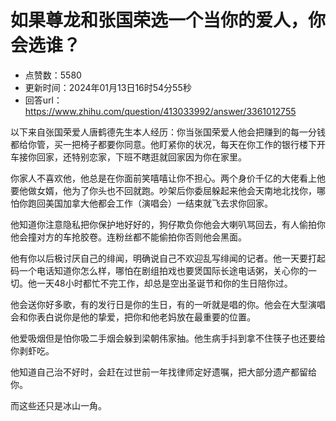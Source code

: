 # 如果尊龙和张国荣选一个当你的爱人，你会选谁？
- 点赞数：5580
- 更新时间：2024年01月13日16时54分55秒
- 回答url：https://www.zhihu.com/question/413033992/answer/3361012755
<body>
 <p data-pid="PeEuohQg">以下来自张国荣爱人唐鹤德先生本人经历：你当张国荣爱人他会把赚到的每一分钱都给你管，买一把椅子都要你同意。他盯紧你的状况，每天在你工作的银行楼下开车接你回家，还特别恋家，下班不瞎逛就回家因为你在家里。</p>
 <p data-pid="Y52wFlTA">你家人不喜欢他，他总是在你面前笑嘻嘻让你不担心。两个身价千亿的大佬看上他要他做女婿，他为了你头也不回就跑。吵架后你委屈躲起来他会天南地北找你，哪怕你跑回美国加拿大他都会工作（演唱会）一结束就飞去求你回家。</p>
 <p data-pid="hpo6IJFq">他知道你注意隐私把你保护地好好的，狗仔欺负你他会大喇叭骂回去，有人偷拍你他会撞对方的车抢胶卷。连粉丝都不能偷拍你否则他会黑面。</p>
 <p data-pid="4_pHDpIo">他有你以后极讨厌自己的绯闻，明确说自己不欢迎乱写绯闻的记者。他一天要打起码一个电话知道你怎么样，哪怕在剧组拍戏也要煲国际长途电话粥，关心你的一切。他一天48小时都忙不完工作，却总是空出圣诞节和你的生日陪你过。</p>
 <p data-pid="LVEZ8KBc">他会送你好多歌，有的发行日是你的生日，有的一听就是唱的你。他会在大型演唱会和你表白说你是他的挚爱，把你和他老妈放在最重要的位置。</p>
 <p data-pid="j6FiAhh0">他爱吸烟但是怕你吸二手烟会躲到梁朝伟家抽。他生病手抖到拿不住筷子也还要给你剥虾吃。</p>
 <p data-pid="wC8jBvEz">他知道自己治不好时，会赶在过世前一年找律师定好遗嘱，把大部分遗产都留给你。</p>
 <p data-pid="fwOI0DTN">而这些还只是冰山一角。</p>
</body>